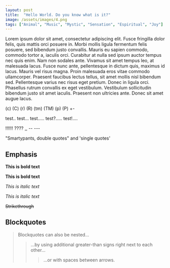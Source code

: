 ```yaml
---
layout: post
title:  "Hello World. Do you know what is it?"
image: /assets/images/4.png
tags: ["Animal", "Music", "Mystic", "Sensation", "Espiritual", "Joy"]
---
```


Lorem ipsum dolor sit amet, consectetur adipiscing elit. Fusce fringilla dolor felis, quis mattis orci posuere in. Morbi mollis ligula fermentum felis posuere, sed bibendum justo convallis. Mauris eu sapien commodo, commodo tortor a, iaculis orci. Curabitur at nulla sed ipsum auctor tempus nec quis enim. Nam non sodales ante. Vivamus sit amet tempus leo, at malesuada lacus. Fusce nunc ante, pellentesque in dictum quis, maximus id lacus. Mauris vel risus magna. Proin malesuada eros vitae commodo ullamcorper. Praesent faucibus lectus tellus, sit amet mollis nisl bibendum sed. Pellentesque varius nec risus eget pretium. Donec in ligula orci. Phasellus rutrum convallis ex eget vestibulum. Vestibulum sollicitudin bibendum justo sit amet iaculis. Praesent non ultricies ante. Donec sit amet augue lacus. 

(c) (C) (r) (R) (tm) (TM) (p) (P) +-

test.. test... test..... test?..... test!....

!!!!!! ???? ,,  -- ---

"Smartypants, double quotes" and 'single quotes'


## Emphasis

**This is bold text**

__This is bold text__

*This is italic text*

_This is italic text_

~~Strikethrough~~


## Blockquotes


> Blockquotes can also be nested...
>> ...by using additional greater-than signs right next to each other...
> > > ...or with spaces between arrows.


